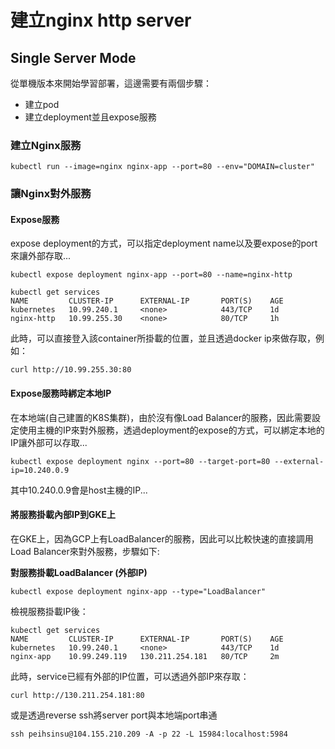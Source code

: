 # 建立nginx http server

## Single Server Mode

從單機版本來開始學習部署，這邊需要有兩個步驟：

* 建立pod
* 建立deployment並且expose服務

### 建立Nginx服務

```text
kubectl run --image=nginx nginx-app --port=80 --env="DOMAIN=cluster"
```

### 讓Nginx對外服務

#### Expose服務

expose deployment的方式，可以指定deployment name以及要expose的port來讓外部存取...

```text
kubectl expose deployment nginx-app --port=80 --name=nginx-http
```

```text
kubectl get services
NAME         CLUSTER-IP      EXTERNAL-IP       PORT(S)    AGE
kubernetes   10.99.240.1     <none>            443/TCP    1d
nginx-http   10.99.255.30    <none>            80/TCP     1h
```

此時，可以直接登入該container所掛載的位置，並且透過docker ip來做存取，例如：

```text
curl http://10.99.255.30:80
```

#### Expose服務時綁定本地IP

在本地端\(自己建置的K8S集群\)，由於沒有像Load Balancer的服務，因此需要設定使用主機的IP來對外服務，透過deployment的expose的方式，可以綁定本地的IP讓外部可以存取...

```text
kubectl expose deployment nginx --port=80 --target-port=80 --external-ip=10.240.0.9
```

其中10.240.0.9會是host主機的IP...

#### 將服務掛載內部IP到GKE上

在GKE上，因為GCP上有LoadBalancer的服務，因此可以比較快速的直接調用Load Balancer來對外服務，步驟如下:

**對服務掛載LoadBalancer \(外部IP\)**

```text
kubectl expose deployment nginx-app --type="LoadBalancer"
```

檢視服務掛載IP後：

```text
kubectl get services
NAME         CLUSTER-IP      EXTERNAL-IP       PORT(S)    AGE
kubernetes   10.99.240.1     <none>            443/TCP    1d
nginx-app    10.99.249.119   130.211.254.181   80/TCP     2m
```

此時，service已經有外部的IP位置，可以透過外部IP來存取：

```text
curl http://130.211.254.181:80
```

或是透過reverse ssh將server port與本地端port串通

```text
ssh peihsinsu@104.155.210.209 -A -p 22 -L 15984:localhost:5984
```

